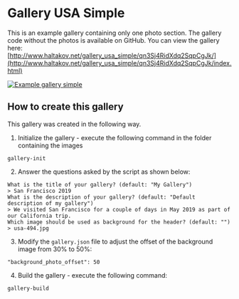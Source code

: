# Gallery USA Simple

This is an example gallery containing only one photo section. The gallery code without the photos is available on GitHub. You can view the gallery here: [http://www.haltakov.net/gallery_usa_simple/qn3Sj4RidXdq2SqpCgJk/](http://www.haltakov.net/gallery_usa_simple/qn3Sj4RidXdq2SqpCgJk/index.html)

[![Example gallery simple](https://github.com/haltakov/simple-photo-gallery/blob/master/examples/gallery_usa_simple/screenshot_gallery_usa_simple.jpg?raw=true)](http://www.haltakov.net/gallery_usa_simple/qn3Sj4RidXdq2SqpCgJk/index.html)

## How to create this gallery

This gallery was created in the following way.

1. Initialize the gallery - execute the following command in the folder containing the images
```
gallery-init
```

2. Answer the questions asked by the script as shown below:
```
What is the title of your gallery? (default: "My Gallery")
> San Francisco 2019
What is the description of your gallery? (default: "Default description of my gallery")
> We visited San Francisco for a couple of days in May 2019 as part of our California trip.
Which image should be used as background for the header? (default: "")
> usa-494.jpg
```

3. Modify the `gallery.json` file to adjust the offset of the background image from 30% to 50%:

```
"background_photo_offset": 50
```

4. Build the gallery - execute the following command:
```
gallery-build
```

